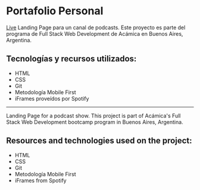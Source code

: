 # Portafolio Personal
[Live](https://randrerd.github.io/podcast-channel/)
Landing Page para un canal de podcasts. Este proyecto es parte del programa de Full Stack Web Development de Acámica en Buenos Aires, Argentina. <br>



## Tecnologías y recursos utilizados:
-   HTML
-   CSS
-   Git
-   Metodología Mobile First 
-   iFrames proveídos por Spotify


----

Landing Page for a podcast show. This project is part of Acámica's Full Stack Web Development bootcamp program in Buenos Aires, Argentina. <br>



## Resources and technologies used on the project:

-   HTML
-   CSS
-   Git
-   Metodología Mobile First 
-   iFrames from Spotify